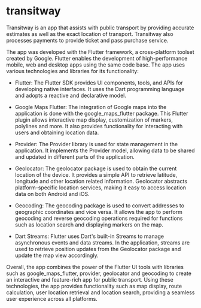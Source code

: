 # transitway
Transitway is an app that assists with public transport by providing accurate estimates as well as the exact location of transport. Transitway also processes payments to provide ticket and pass purchase service.

The app was developed with the Flutter framework, a cross-platform toolset created by Google. Flutter enables the development of high-performance mobile, web and desktop apps using the same code base. The app uses various technologies and libraries for its functionality:

- Flutter: The Flutter SDK provides UI components, tools, and APIs for developing native interfaces. It uses the Dart programming language and adopts a reactive and declarative model.

- Google Maps Flutter: The integration of Google maps into the application is done with the google_maps_flutter package. This Flutter plugin allows interactive map display, customization of markers, polylines and more. It also provides functionality for interacting with users and obtaining location data.

- Provider: The Provider library is used for state management in the application. It implements the Provider model, allowing data to be shared and updated in different parts of the application.

- Geolocator: The geolocator package is used to obtain the current location of the device. It provides a simple API to retrieve latitude, longitude and other location related information. Geolocator abstracts platform-specific location services, making it easy to access location data on both Android and iOS.

- Geocoding: The geocoding package is used to convert addresses to geographic coordinates and vice versa. It allows the app to perform geocoding and reverse geocoding operations required for functions such as location search and displaying markers on the map.

- Dart Streams: Flutter uses Dart's built-in Streams to manage asynchronous events and data streams. In the application, streams are used to retrieve position updates from the Geolocator package and update the map view accordingly.

Overall, the app combines the power of the Flutter UI tools with libraries such as google_maps_flutter, provider, geolocator and geocoding to create an interactive and feature-rich app for public transport. Using these technologies, the app provides functionality such as map display, route calculation, user location retrieval and location search, providing a seamless user experience across all platforms.

